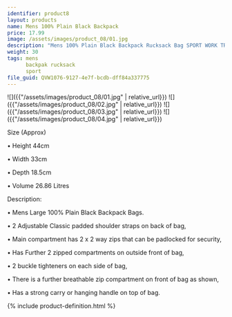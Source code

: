 ```yaml
---
identifier: product8
layout: products
name: Mens 100% Plain Black Backpack
price: 17.99
image: /assets/images/product_08/01.jpg
description: "Mens 100% Plain Black Backpack Rucksack Bag SPORT WORK TRAVEL SCHOOL HIKING BAGS"
weight: 30
tags: mens
      backpak rucksack
      sport
file_guid: QVW1076-9127-4e7f-bcdb-dff84a337775
---
```


![]({{"/assets/images/product_08/01.jpg" | relative_url}})
![]({{"/assets/images/product_08/02.jpg" | relative_url}})
![]({{"/assets/images/product_08/03.jpg" | relative_url}})
![]({{"/assets/images/product_08/04.jpg" | relative_url}})

Size (Approx)

•	Height 44cm

•	Width 33cm

•	Depth 18.5cm

•	Volume 26.86 Litres


Description:

•	Mens Large 100% Plain Black Backpack Bags.

•	2 Adjustable Classic padded shoulder straps on back of bag,

•	Main compartment has 2 x 2 way zips that can be padlocked for security,

•	Has Further 2 zipped compartments on outside front of bag,

•	2 buckle tighteners on each side of bag,

•	There is a further breathable zip compartment on front of bag as shown,

•	Has a strong carry or hanging handle on top of bag.




<div class="call">
        {% include product-definition.html %}
</div>
<br>
<div class="powr-reviews" id="463a59df_1590093441"></div><script src="https://www.powr.io/powr.js?platform=html"></script>
